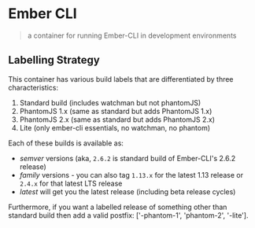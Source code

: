 # Ember CLI
> a container for running Ember-CLI in development environments

## Labelling Strategy

This container has various build labels that are differentiated by three characteristics:

1. Standard build (includes watchman but not phantomJS)
2. PhantomJS 1.x (same as standard but adds PhantomJS 1.x)
3. PhantomJS 2.x (same as standard but adds PhantomJS 2.x)
4. Lite (only ember-cli essentials, no watchman, no phantom)

Each of these builds is available as:

  - _semver_ versions (aka, `2.6.2` is  standard build of Ember-CLI's 2.6.2 release)
  - _family_ versions - you can also tag `1.13.x` for the latest 1.13 release or `2.4.x` for that latest LTS release
  - _latest_ will get you the latest release (including beta release cycles)

Furthermore, if you want a labelled release of something other than standard build then add a valid postfix: ['-phantom-1', 'phantom-2', '-lite'].
